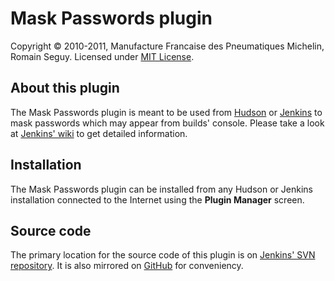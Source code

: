 Mask Passwords plugin
=====================
Copyright &copy; 2010-2011, Manufacture Francaise des Pneumatiques Michelin, Romain Seguy. Licensed under [MIT License][0].

About this plugin
-----------------
The Mask Passwords plugin is meant to be used from [Hudson][1] or [Jenkins][2] to mask passwords which may appear from builds' console. Please take a look at [Jenkins' wiki][3] to get detailed information.

Installation
------------
The Mask Passwords plugin can be installed from any Hudson or Jenkins installation connected to the Internet using the **Plugin Manager** screen.

Source code
-----------
The primary location for the source code of this plugin is on [Jenkins' SVN repository][4]. It is also mirrored on [GitHub][5] for conveniency.

[0]: https://github.com/jenkinsci/mask-passwords-plugin/raw/master/LICENSE.txt
[1]: http://hudson-ci.org/
[2]: http://jenkins-ci.org/
[3]: http://wiki.jenkins-ci.org/display/JENKINS/Mask+Passwords+Plugin
[4]: https://svn.jenkins-ci.org/trunk/hudson/plugins/mask-passwords/
[5]: https://github.com/jenkinsci/mask-passwords-plugin

